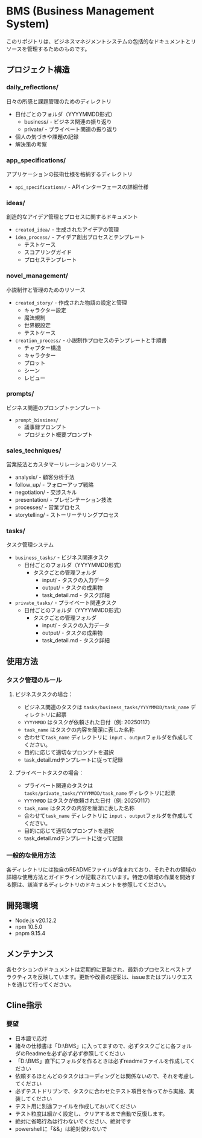 # BMS (Business Management System)

このリポジトリは、ビジネスマネジメントシステムの包括的なドキュメントとリソースを管理するためのものです。

## プロジェクト構造

### daily_reflections/
日々の所感と課題管理のためのディレクトリ
- 日付ごとのフォルダ（YYYYMMDD形式）
  - business/ - ビジネス関連の振り返り
  - private/ - プライベート関連の振り返り
- 個人の気づきや課題の記録
- 解決策の考察

### app_specifications/
アプリケーションの技術仕様を格納するディレクトリ
- `api_specifications/` - APIインターフェースの詳細仕様

### ideas/
創造的なアイデア管理とプロセスに関するドキュメント
- `created_idea/` - 生成されたアイデアの管理
- `idea_process/` - アイデア創出プロセスとテンプレート
  - テストケース
  - スコアリングガイド
  - プロセステンプレート

### novel_management/
小説制作と管理のためのリソース
- `created_story/` - 作成された物語の設定と管理
  - キャラクター設定
  - 魔法規制
  - 世界観設定
  - テストケース
- `creation_process/` - 小説制作プロセスのテンプレートと手順書
  - チャプター構造
  - キャラクター
  - プロット
  - シーン
  - レビュー

### prompts/
ビジネス関連のプロンプトテンプレート
- `prompt_bissines/`
  - 議事録プロンプト
  - プロジェクト概要プロンプト

### sales_techniques/
営業技法とカスタマーリレーションのリソース
- analysis/ - 顧客分析手法
- follow_up/ - フォローアップ戦略
- negotiation/ - 交渉スキル
- presentation/ - プレゼンテーション技法
- processes/ - 営業プロセス
- storytelling/ - ストーリーテリングプロセス

### tasks/
タスク管理システム
- `business_tasks/` - ビジネス関連タスク
  - 日付ごとのフォルダ（YYYYMMDD形式）
    - タスクごとの管理フォルダ
      - input/ - タスクの入力データ
      - output/ - タスクの成果物
      - task_detail.md - タスク詳細
- `private_tasks/` - プライベート関連タスク
  - 日付ごとのフォルダ（YYYYMMDD形式）
    - タスクごとの管理フォルダ
      - input/ - タスクの入力データ
      - output/ - タスクの成果物
      - task_detail.md - タスク詳細

## 使用方法

### タスク管理のルール
1. ビジネスタスクの場合：
   - ビジネス関連のタスクは `tasks/business_tasks/YYYYMMDD/task_name` ディレクトリに起票
   - `YYYYMMDD` はタスクが依頼された日付（例: 20250117）
   - `task_name` はタスクの内容を簡潔に表した名称
   - 合わせて`task_name` ディレクトリに `input` 、`output`フォルダを作成してください。
   - 目的に応じて適切なプロンプトを選択
   - task_detail.mdテンプレートに従って記録

2. プライベートタスクの場合：
   - プライベート関連のタスクは `tasks/private_tasks/YYYYMMDD/task_name` ディレクトリに起票
   - `YYYYMMDD` はタスクが依頼された日付（例: 20250117）
   - `task_name` はタスクの内容を簡潔に表した名称
   - 合わせて`task_name` ディレクトリに `input` 、`output`フォルダを作成してください。
   - 目的に応じて適切なプロンプトを選択
   - task_detail.mdテンプレートに従って記録

### 一般的な使用方法
各ディレクトリには独自のREADMEファイルが含まれており、それぞれの領域の詳細な使用方法とガイドラインが記載されています。特定の領域の作業を開始する際は、該当するディレクトリのドキュメントを参照してください。

## 開発環境

- Node.js v20.12.2
- npm 10.5.0
- pnpm 9.15.4

## メンテナンス

各セクションのドキュメントは定期的に更新され、最新のプロセスとベストプラクティスを反映しています。更新や改善の提案は、issueまたはプルリクエストを通じて行ってください。

## Cline指示
### 要望
- 日本語で応対
- 諸々の仕様書は「D:\BMS」に入ってますので、必ずタスクごとに各フォルダのReadmeを必ず必ず必ず参照してください
- 「D:\BMS」直下にフォルダを作るときは必ずreadmeファイルを作成してください
- 依頼するほとんどのタスクはコーディングとは関係ないので、それを考慮してください
- 必ずテストドリブンで、タスクに合わせたテスト項目を作ってから実施、実装してください
- テスト用に別途ファイルを作成しておいてください
- テスト粒度は細かく設定し、クリアするまで自動で反復します。
- 絶対に省略行為は行わないでください、絶対です
- powershellに「&&」は絶対使わないで